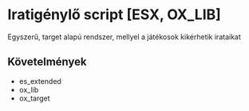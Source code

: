 # Iratigénylő script [ESX, OX_LIB]
Egyszerű, target alapú rendszer, mellyel a játékosok kikérhetik irataikat

## Követelmények
- es_extended
- ox_lib
- ox_target

